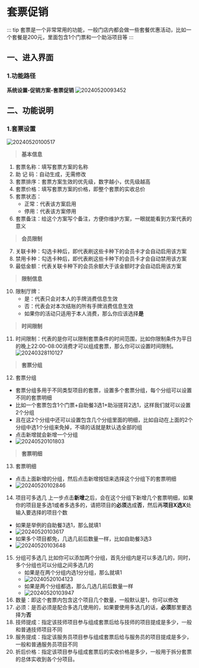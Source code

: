 # 套票促销
::: tip
套票是一个非常常用的功能，一般门店内都会做一些套餐优惠活动，比如一个套餐是200元，里面包含1个门票和一个助浴项目等
:::
## 一、进入界面
### 1.功能路径
**系统设置-促销方案-套票促销**
![20240520093452](https://wiki-cdsoft.oss-cn-hangzhou.aliyuncs.com/20240520093452.png)


## 二、功能说明
### 1.套票设置
![20240520100517](https://wiki-cdsoft.oss-cn-hangzhou.aliyuncs.com/20240520100517.png)
>**基本信息**
1. 套票名称：填写套票方案的名称
2. 助 记 码：自动生成，无需修改
3. 套票排序：套票方案生效的优先级，数字越小，优先级越高
4. 套票价格：填写套票方案的价格，即整个套票的实收总价
5. 套票状态：
   + 正常：代表该方案启用
   + 停用：代表该方案停用
6. 套票备注：给这个方案写个备注，方便你维护方案，一眼就能看到方案代表的意义
>**会员限制**
7. 关联卡种：勾选卡种后，即代表刷这些卡种下的会员卡才会自动启用该方案
8. 禁用卡种：勾选卡种后，即代表刷这些卡种下的会员卡才会自动禁用该方案
9. 最低金额：代表关联卡种下的会员余额大于该金额时才会自动启用该方案
>**限制信息**
10.   限制厅牌：
      +  是：代表只会对本人的手牌消费信息生效
      +  否：代表会对本次结账的所有手牌消费信息生效
      +  如果你的活动只适用于本人消费，那么你应该选择**是**
>**时间限制**
11.    时间限制：代表的是你可以限制套票条件的时间范围，比如你限制条件为平日的晚上22:00-08:00消费才可以组成套票，那么你可以设置时间限制。
    ![20240328110127](https://wiki-cdsoft.oss-cn-hangzhou.aliyuncs.com/20240328110127.png)

>**套票分组**
12. 套票分组
   + 套票分组多用于不同类型项目的套票，设置多个套票分组，每个分组可以设置不同的套票明细
   + 比如一个套票包含1个门票+自助餐3选1+助浴搓背2选1，这样我们就可以设置2个分组
   + 且在这2个分组中还可以设置包含几个分组里面的明细，比如自动在上面的2个分组中选1个分组来免掉，不填的话就是默认选全部的组
   + 点击新增就会新增一个分组
   + ![20240520101803](https://wiki-cdsoft.oss-cn-hangzhou.aliyuncs.com/20240520101803.png)
>**套票明细**
13. 套票明细
   + 点击上面新增的分组，然后点击新增按钮来选择这个分组下的套票明细
   + ![20240520102846](https://wiki-cdsoft.oss-cn-hangzhou.aliyuncs.com/20240520102846.png)
14. 项目可多选几
    上一步点击**新增**之后，会在这个分组下新增几个套票明细，如果你的项目是多选1或者多选多的，请把项目的**必须**选成**否**，然后再**项目X选X**处输入要选择的项目个数
   + 如果是举例的自助餐3选1，那么就填1
   + ![20240520103617](https://wiki-cdsoft.oss-cn-hangzhou.aliyuncs.com/20240520103617.png)
   + 如果多个项目都免，几选几前后数量一样，比如自助餐3选3
   + ![20240520103648](https://wiki-cdsoft.oss-cn-hangzhou.aliyuncs.com/20240520103648.png)
15. 分组可多选几
    比如你可以添加两个分组，首先分组内是可以多选几的，同时，多个分组也可以分组之间多选几的
    + 如果是在两个分组内选1分分组，那么就填1
    + ![20240520104123](https://wiki-cdsoft.oss-cn-hangzhou.aliyuncs.com/20240520104123.png)
    + 如果是两个分组都选，那么几选几前后数量一样
    + ![20240520103947](https://wiki-cdsoft.oss-cn-hangzhou.aliyuncs.com/20240520103947.png)
16. 数量：即这个套票内包含这个项目几个数量，一般默认是1，你可以修改
17. 必须：是否必须是配合多选几使用的，如果要使用多选几的话，**必须**那里要选择为**否**
18. 技师提成：指定该技师项目参与组成套票后给与技师的项目提成是多少，一般和普通技师项目不同
19. 服务提成：指定该服务员项目参与组成套票后给与服务员的项目提成是多少，一般和普通服务员项目不同
20. 折后价格：指定该项目参与组成套票后的实收价格是多少，一般用于拆分套票的总体实收到各个分项目。
